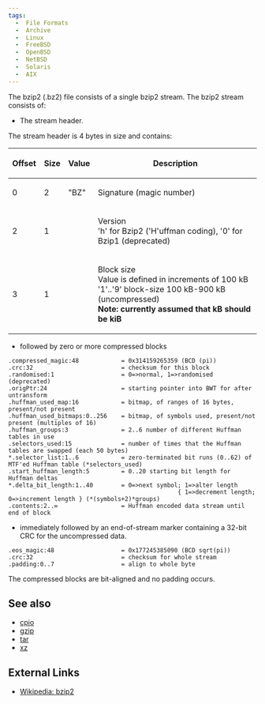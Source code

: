 ```yaml
---
tags:
  -  File Formats
  -  Archive
  -  Linux
  -  FreeBSD
  -  OpenBSD
  -  NetBSD
  -  Solaris
  -  AIX
---
```

The bzip2 (.bz2) file consists of a single bzip2 stream. The bzip2
stream consists of:

- The stream header.

The stream header is 4 bytes in size and contains:

<table>
<thead>
<tr class="header">
<th style="text-align: left;"><p>Offset</p></th>
<th><p>Size</p></th>
<th><p>Value</p></th>
<th><p>Description</p></th>
</tr>
</thead>
<tbody>
<tr class="odd">
<td style="text-align: left;"><p>0</p></td>
<td><p>2</p></td>
<td><p>"BZ"</p></td>
<td><p>Signature (magic number)</p></td>
</tr>
<tr class="even">
<td style="text-align: left;"><p>2</p></td>
<td><p>1</p></td>
<td></td>
<td><p>Version<br />
'h' for Bzip2 ('H'uffman coding), '0' for Bzip1 (deprecated)</p></td>
</tr>
<tr class="odd">
<td style="text-align: left;"><p>3</p></td>
<td><p>1</p></td>
<td></td>
<td><p>Block size<br />
Value is defined in increments of 100 kB<br />
'1'..'9' block-size 100 kB-900 kB (uncompressed)<br />
<b>Note: currently assumed that kB should be kiB</b></p></td>
</tr>
</tbody>
</table>

- followed by zero or more compressed blocks

<!-- -->

    .compressed_magic:48            = 0x314159265359 (BCD (pi))
    .crc:32                         = checksum for this block
    .randomised:1                   = 0=>normal, 1=>randomised (deprecated)
    .origPtr:24                     = starting pointer into BWT for after untransform
    .huffman_used_map:16            = bitmap, of ranges of 16 bytes, present/not present
    .huffman_used_bitmaps:0..256    = bitmap, of symbols used, present/not present (multiples of 16)
    .huffman_groups:3               = 2..6 number of different Huffman tables in use
    .selectors_used:15              = number of times that the Huffman tables are swapped (each 50 bytes)
    *.selector_list:1..6            = zero-terminated bit runs (0..62) of MTF'ed Huffman table (*selectors_used)
    .start_huffman_length:5         = 0..20 starting bit length for Huffman deltas
    *.delta_bit_length:1..40        = 0=>next symbol; 1=>alter length
                                                    { 1=>decrement length;  0=>increment length } (*(symbols+2)*groups)
    .contents:2..∞                  = Huffman encoded data stream until end of block

- immediately followed by an end-of-stream marker containing a 32-bit
  CRC for the uncompressed data.

<!-- -->

    .eos_magic:48                   = 0x177245385090 (BCD sqrt(pi))
    .crc:32                         = checksum for whole stream
    .padding:0..7                   = align to whole byte

The compressed blocks are bit-aligned and no padding occurs.

## See also

- [cpio](cpio.md)
- [gzip](gzip.md)
- [tar](tar.md)
- [xz](xz.md)

## External Links

- [Wikipedia: bzip2](https://en.wikipedia.org/wiki/Bzip2)

